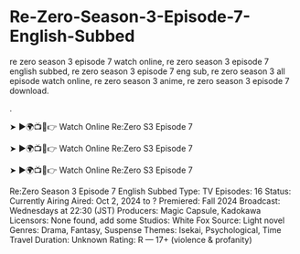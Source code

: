 # Re-Zero-Season-3-Episode-7-English-Subbed
re zero season 3 episode 7 watch online, re zero season 3 episode 7 english subbed, re zero season 3 episode 7 eng sub, re zero season 3 all episode watch online, re zero season 3 anime, re zero season 3 episode 7 download.

.

➤ ►🌍📺📱👉 Watch Online Re:Zero S3 Episode 7

➤ ►🌍📺📱👉 Watch Online Re:Zero S3 Episode 7

➤ ►🌍📺📱👉 Watch Online Re:Zero S3 Episode 7

Re:Zero Season 3 Episode 7 English Subbed
Type: TV
Episodes: 16
Status: Currently Airing
Aired: Oct 2, 2024 to ?
Premiered: Fall 2024
Broadcast: Wednesdays at 22:30 (JST)
Producers: Magic Capsule, Kadokawa
Licensors: None found, add some
Studios: White Fox
Source: Light novel
Genres: Drama, Fantasy, Suspense Themes: Isekai, Psychological, Time Travel
Duration: Unknown
Rating: R — 17+ (violence & profanity)
